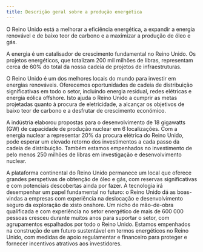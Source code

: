 ```yaml
---
title: Descrição geral sobre a produção energética
---
```


O Reino Unido está a melhorar a eficiência energética, a expandir a energia renovável e de baixo teor de carbono e a maximizar a produção de óleo e gás. 

A energia é um catalisador de crescimento fundamental no Reino Unido. Os projetos energéticos, que totalizam 200 mil milhões de libras, representam cerca de 60% do total da nossa cadeia de projetos de infraestruturas.

O Reino Unido é um dos melhores locais do mundo para investir em energias renováveis. Oferecemos oportunidades de cadeia de distribuição significativas em todo o setor, incluindo energia residual, redes elétricas e energia eólica offshore. Isto ajuda o Reino Unido a cumprir as metas projetadas quanto à procura de eletricidade, a alcançar os objetivos de baixo teor de carbono e a desfrutar de crescimento económico.

A indústria elaborou propostas para o desenvolvimento de 18 gigawatts (GW) de capacidade de produção nuclear em 6 localizações. Com a energia nuclear a representar 20% da procura elétrica do Reino Unido, pode esperar um elevado retorno dos investimentos a cada passo da cadeia de distribuição. Também estamos empenhados no investimento de pelo menos 250 milhões de libras em investigação e desenvolvimento nuclear.

A plataforma continental do Reino Unido permanece um local que oferece grandes perspetivas de obtenção de óleo e gás, com reservas significativas e com potenciais descobertas ainda por fazer. A tecnologia irá desempenhar um papel fundamental no futuro: o Reino Unido dá as boas-vindas a empresas com experiência na deslocação e desenvolvimento seguro da exploração de xisto onshore. Um nicho de mão-de-obra qualificada e com experiência no setor energético de mais de 600 000 pessoas cresceu durante muitos anos para suportar o setor, com agrupamentos espalhados por todo o Reino Unido. 
Estamos empenhados na construção de um futuro sustentável em termos energéticos no Reino Unido, com medidas de apoio regulamentar e financeiro para proteger e fornecer incentivos atrativos aos investidores.